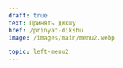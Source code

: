 ```yaml
---
draft: true
text: Принять дикшу
href: /prinyat-dikshu
image: /images/main/menu2.webp

topic: left-menu2
---
```

